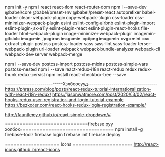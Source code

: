 npm init -y
npm i react react-dom react-router-dom
npm i --save-dev @babel/core @babel/preset-env @babel/preset-react autoprefixer babel-loader clean-webpack-plugin copy-webpack-plugin css-loader css-minimizer-webpack-plugin eslint eslint-config-airbnb eslint-plugin-import eslint-plugin-jsx-a11y eslint-plugin-react eslint-plugin-react-hooks file-loader html-webpack-plugin image-minimizer-webpack-plugin imagemin-gifsicle imagemin-jpegtran imagemin-optipng imagemin-svgo mini-css-extract-plugin postcss postcss-loader sass sass-lint sass-loader terser-webpack-plugin url-loader webpack webpack-bundle-analyzer webpack-cli webpack-dev-server webpack-merge

npm i --save-dev postcss-import postcss-mixins postcss-simple-vars postcss-nested
npm i --save react-redux-i18n react-redux redux redux-thunk redux-persist
npm install react-checkbox-tree --save





-----------------------------Холбоосууд-----------------------------------
https://phrase.com/blog/posts/react-redux-tutorial-internationalization-with-react-i18n-redux/
https://jasonwatmore.com/post/2020/03/02/react-hooks-redux-user-registration-and-login-tutorial-example
https://bezkoder.com/react-hooks-redux-login-registration-example/



http://fauntleroy.github.io/react-simple-dropdown/#





=============================firebase руу холбох=================================
npm install -g firebase-tools
firebase login
firebase init
firebase deploy





===================  Icons =====================
http://react-icons.github.io/react-icons
